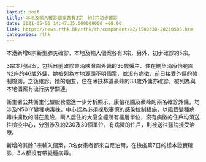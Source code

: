 ```yaml
---
layout: post
title: 本地及輸入確診個案各有3宗　約5宗初步確診
date: 2021-05-05 14:47:35.000000000 +08:00
link: https://news.rthk.hk/rthk/ch/component/k2/1589338-20210505.htm
categories: rthk
---
```


本港新增6宗新型肺炎確診，本地及輸入個案各有3宗，另外，初步確診約5宗。

3宗本地個案，包括日前確診東涌映灣園外傭的36歲僱主、住在鰂魚涌康怡花園N2座的46歲外傭，她被列為本地源頭不明個案，並沒有病徵，前日接受外傭的強制檢測，之後確診。她的朋友，住在薄扶林道豪峰的38歲外傭亦確診，被列為與本地個案有流行病學關連。

衞生署公共衞生化驗服務處進一步分析顯示，康怡花園及豪峰的兩名確診外傭，均涉及N501Y變種病毒株，中心認為必須採取審慎的感染控制措施，以阻截變種病毒株擴散的潛在風險，兩人居住的大廈全幢所有樓層單位，沒有病徵的住戶均須送往檢疫中心，分別涉及約230及30個單位，有病徵的住戶，則被送往醫院接受治療。

新增的其餘3宗輸入個案，3名女患者都來自尼泊爾，在檢疫第7日的樣本證實確診，3人都沒有帶變種病毒。
